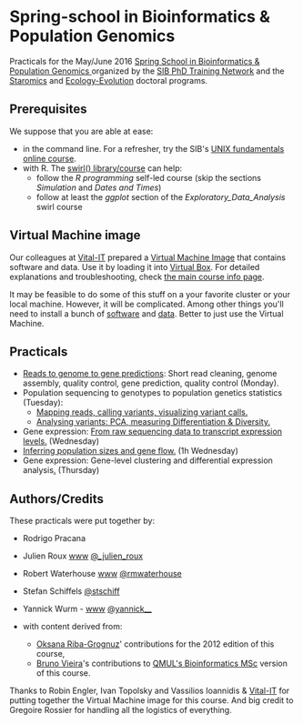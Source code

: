# Spring-school in Bioinformatics & Population Genomics

Practicals for the May/June 2016 [Spring School in Bioinformatics & Population Genomics ](https://www.isb-sib.ch/events/training/joint-spring-school-bioinformatics-and-population-genomics) organized by the [SIB PhD Training Network](https://www.isb-sib.ch/training/for-sib-phd-students) and the [Staromics](http://biologie.cuso.ch/staromics/welcome/) and [Ecology-Evolution](http://biologie.cuso.ch/ecologie-evolution/welcome/) doctoral programs.

## Prerequisites

We suppose that you are able at ease:

 * in the command line. For a refresher, try the SIB's [UNIX fundamentals online course](http://edu.isb-sib.ch/course/view.php?id=82).
 * with R. The [swirl() library/course](http://swirlstats.com) can help:
     * follow the *R programming* self-led course (skip the sections *Simulation* and *Dates and Times*)
     * follow at least the *ggplot* section of the *Exploratory_Data_Analysis* swirl course


## Virtual Machine image

Our colleagues at [Vital-IT](http://vital-it.ch/) prepared a [Virtual Machine Image](ftp://ftp.vital-it.ch/edu/VM/ubuntuBPG.ova) that contains software and data. Use it by loading it into [Virtual Box](http://virtualbox.org). For detailed explanations and troubleshooting, check [the main course info page](http://edu.isb-sib.ch/course/view.php?id=252).

It may be feasible to do some of this stuff on a your favorite cluster or your local machine. However, it will be complicated. Among other things you'll need to install a bunch of [software](./software) and [data](https://github.com/wurmlab/GenomicsCourse/tree/219100ee0b1a42241010ddfc08836fb459560894/2016-SIB/data). Better to just use the Virtual Machine.


## Practicals

* [Reads to genome to gene predictions](./reference_genome/assembly):  Short read cleaning, genome assembly, quality control, gene prediction, quality control (Monday).
* Population sequencing to genotypes to population genetics statistics (Tuesday):
     * [Mapping reads, calling variants, visualizing variant calls.](./population_genetics/map_call)
     * [Analysing variants: PCA, measuring Differentiation & Diversity.](./population_genetics/popgen)
* Gene expression: [From raw sequencing data to transcript expression levels.](./rnaseq/TP1) (Wednesday)
* [Inferring population sizes and gene flow.](./msmc/msmc-tutorial/guide) (1h Wednesday)
* Gene expression: Gene-level clustering and differential expression analysis[.](./rnaseq/TP2) (Thursday)

## Authors/Credits

These practicals were put together by:

 * Rodrigo Pracana
 * Julien Roux [www](http://www.unil.ch/dee/home/menuinst/people/post-docs--associates/dr-julien-roux.html) [@_julien_roux](http://twitter.com/_julien_roux)

 * Robert Waterhouse [www](http://www.rmwaterhouse.org/) [@rmwaterhouse](http://twitter.com/rmwaterhouse)
 * Stefan Schiffels [@stschiff
](http://twitter.com/stschiff)
 * Yannick Wurm - [www](http://wurmlab.github.io) [@yannick__](http://twitter.com/yannick__)
 * with content derived from:
     * [Oksana Riba-Grognuz](https://www.linkedin.com/in/oksana80)' contributions for the 2012 edition of this course,
     * [Bruno Vieira](http://wurmlab.github.io/team/bmpvieira)'s contributions to [QMUL's Bioinformatics MSc](http://www.sbcs.qmul.ac.uk/postgraduate/masters/index.html) version of this course.

Thanks to Robin Engler, Ivan Topolsky and Vassilios Ioannidis & [Vital-IT](http://www.vital-it.ch) for putting together the Virtual Machine image for this course. And big credit to Gregoire Rossier for handling all the logistics of everything.
